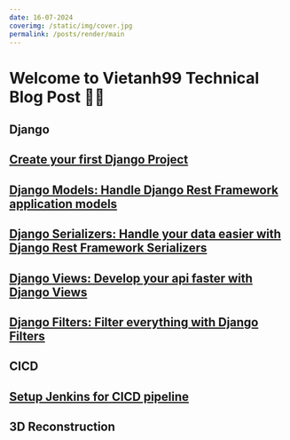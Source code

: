 ```yaml
---
date: 16-07-2024
coverimg: /static/img/cover.jpg
permalink: /posts/render/main
---
```


# Welcome to Vietanh99 Technical Blog Post 🥳😄

## Django
## [Create your first Django Project](https://daovietanh99.github.io/post/create-your-first-django-project)
## [Django Models: Handle Django Rest Framework application models](https://daovietanh99.github.io/post/django-models-handle-django-application-models)
## [Django Serializers: Handle your data easier with Django Rest Framework Serializers](https://daovietanh99.github.io/post/django-serializers-handle-your-data-easier-with-serializers)
## [Django Views: Develop your api faster with Django Views](https://daovietanh99.github.io/post/django-views-develop-your-api-faster-with-django-views)
## [Django Filters: Filter everything with Django Filters](https://daovietanh99.github.io/post/django-filters-filter-everything-with-django-filters)

## CICD
## [Setup Jenkins for CICD pipeline](https://daovietanh99.github.io/post/jenkins-setup-for-cicd)

## 3D Reconstruction
